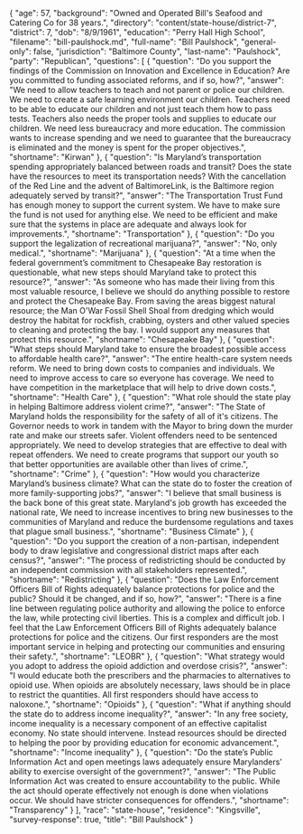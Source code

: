 {
  "age": 57,
  "background": "Owned and Operated Bill's Seafood and Catering Co for 38 years.",
  "directory": "content/state-house/district-7",
  "district": 7,
  "dob": "8/9/1961",
  "education": "Perry Hall High School",
  "filename": "bill-paulshock.md",
  "full-name": "Bill Paulshock",
  "general-only": false,
  "jurisdiction": "Baltimore County",
  "last-name": "Paulshock",
  "party": "Republican",
  "questions": [
    {
      "question": "Do you support the findings of the Commission on Innovation and Excellence in Education? Are you committed to funding associated reforms, and if so, how?",
      "answer": "We need to allow teachers to teach and not parent or police our children. We need to create a safe learning environment our children. Teachers need to be able to educate our children and not just teach them how to pass tests. Teachers also needs the proper tools and supplies to educate our children. We need less bureaucracy and more education. The commission wants to increase spending and we need to guarantee that the bureaucracy is eliminated and the money is spent for the proper objectives.",
      "shortname": "Kirwan"
    },
    {
      "question": "Is Maryland’s transportation spending appropriately balanced between roads and transit? Does the state have the resources to meet its transportation needs? With the cancellation of the Red Line and the advent of BaltimoreLink, is the Baltimore region adequately served by transit?",
      "answer": "The Transportation Trust Fund has enough money to support the current system. We have to make sure the fund is not used for anything else. We need to be efficient and make sure that the systems in place are adequate and always look for improvements.",
      "shortname": "Transportation"
    },
    {
      "question": "Do you support the legalization of recreational marijuana?",
      "answer": "No, only medical.",
      "shortname": "Marijuana"
    },
    {
      "question": "At a time when the federal government’s commitment to Chesapeake Bay restoration is questionable, what new steps should Maryland take to protect this resource?",
      "answer": "As someone who has made their living from this most valuable resource, I believe we should do anything possible to restore and protect the Chesapeake Bay. From  saving the areas biggest natural resource; the Man O'War Fossil Shell Shoal  from dredging which would destroy the habitat for rockfish, crabbing, oysters and other valued species to cleaning and protecting the bay. I would support any measures that protect this resource.",
      "shortname": "Chesapeake Bay"
    },
    {
      "question": "What steps should Maryland take to ensure the broadest possible access to affordable health care?",
      "answer": "The entire health-care system needs reform. We need to bring down costs to companies and individuals. We need to improve access to care so everyone has coverage. We need to have competition in the marketplace that will  help to drive down costs.",
      "shortname": "Health Care"
    },
    {
      "question": "What role should the state play in helping Baltimore address violent crime?",
      "answer": "The State of Maryland holds the responsibility for the safety of all of it's citizens.  The Governor needs to work in tandem with the Mayor to bring down the murder rate and make our streets safer. Violent offenders need to be sentenced appropriately. We need to develop strategies that are effective to deal with repeat offenders. We need to create programs that support our youth so that better opportunities are available other than lives of crime.",
      "shortname": "Crime"
    },
    {
      "question": "How would you characterize Maryland’s business climate? What can the state do to foster the creation of more family-supporting jobs?",
      "answer": "I believe that small business is the back bone of this great state.  Maryland's job growth has exceeded the national rate, We need to increase incentives to bring new businesses  to the communities of  Maryland and reduce the burdensome regulations and taxes that plague small business.",
      "shortname": "Business Climate"
    },
    {
      "question": "Do you support the creation of a non-partisan, independent body to draw legislative and congressional district maps after each census?",
      "answer": "The process of redistricting should be conducted by an independent commission with all stakeholders represented.",
      "shortname": "Redistricting"
    },
    {
      "question": "Does the Law Enforcement Officers Bill of Rights adequately balance protections for police and the public? Should it be changed, and if so, how?",
      "answer": "There is a fine line between regulating police authority and allowing the police to enforce the law, while protecting civil liberties. This is a complex and difficult job. I feel that the Law Enforcement Officers Bill of Rights adequately balance protections for police and the citizens. Our first responders are the most important service in helping and protecting our communities and ensuring their safety.",
      "shortname": "LEOBR"
    },
    {
      "question": "What strategy would you adopt to address the opioid addiction and overdose crisis?",
      "answer": "I would educate both the prescribers  and the pharmacies  to alternatives to opioid use. When opioids are absolutely necessary, laws should be in place to restrict the quantities. All first responders should have access to naloxone.",
      "shortname": "Opioids"
    },
    {
      "question": "What if anything should the state do to address income inequality?",
      "answer": "In any free society, income inequality is a necessary component of an effective capitalist economy. No state should intervene. Instead resources should be directed to helping the poor by providing education for economic advancement.",
      "shortname": "Income inequality"
    },
    {
      "question": "Do the state’s Public Information Act and open meetings laws adequately ensure Marylanders’ ability to exercise oversight of the government?",
      "answer": "The Public Information Act  was created to ensure accountability to the public. While the act should operate effectively not enough is done when violations occur.  We should have stricter consequences for offenders.",
      "shortname": "Transparency"
    }
  ],
  "race": "state-house",
  "residence": "Kingsville",
  "survey-response": true,
  "title": "Bill Paulshock"
}
